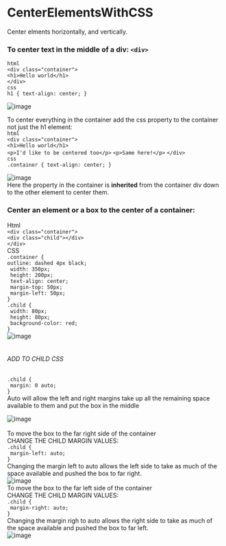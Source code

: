 # CenterElementsWithCSS
Center elments horizontally, and vertically.

### To center text in the middle of a div: `<div>` <br>
`html` <br>
`<div class="container">`<br>
 `<h1>Hello world</h1>`<br>
`</div>` <br>
`css` <br>
 `h1 { text-align: center; }` <br>

![image](https://github.com/nafizjiwa/CenterElementsWithCSS/assets/56348190/a2a492c3-df59-4211-abf8-afa02cf85bfb)
<br>

To center everything in the container add the css property to the container not just the h1 element:<br>
`html` <br>
`<div class="container">`<br>
 `<h1>Hello world</h1>`<br>
 `<p>I'd like to be centered too</p>`
 `<p>Same here!</p>`
`</div>` <br>
`css` <br>
 `.container { text-align: center; }` <br>

![image](https://github.com/nafizjiwa/CenterElementsWithCSS/assets/56348190/36e46f00-b6d7-42c2-bfb5-bcd24eb98675)<br>
Here the property in the container is **inherited** from the container div down to the other element to center them. 

### Center an element or a box to the center of a container:<br>
Html<br>
 `<div class="container">`<br>
        `<div class="child"></div>`<br>
 `</div>`<br>
 CSS <br>
 `.container {`<br>
    `outline: dashed 4px black;`<br>
   ` width: 350px;`<br>
   ` height: 200px;`<br>
   ` text-align: center;`<br>
   ` margin-top: 50px;`<br>
   ` margin-left: 50px;`<br>
`} `<br>
`.child {`<br>
   ` width: 80px;`<br>
   ` height: 80px;`<br>
   ` background-color: red;`<br>
`}`<br>
![image](https://github.com/nafizjiwa/CenterElementsWithCSS/assets/56348190/562e6c1f-43ff-45a0-a1b5-48b7d272f6ec)<br><br>
 ###### ADD TO CHILD CSS<br>
`.child {`<br>
   ` margin: 0 auto;`<br>
`}`<br>
Auto will allow the left and right margins take up all the remaining space available to them and put the box in the middle<br>

![image](https://github.com/nafizjiwa/CenterElementsWithCSS/assets/56348190/0479d6b8-cff4-4c7b-936b-e640c26e082e)<br>
<br>
To move the box to the far right side of the container<br>
CHANGE THE CHILD MARGIN VALUES:<br>
`.child {`<br>
   ` margin-left: auto;`<br>
`}`<br>
Changing the margin left to auto allows the left side to take as much of the space available and pushed the box to far right.<br>
![image](https://github.com/nafizjiwa/CenterElementsWithCSS/assets/56348190/d33a1fe6-8d35-4b98-b7ba-320f96996792)<br>
To move the box to the far left side of the container<br>
CHANGE THE CHILD MARGIN VALUES:<br>
`.child {`<br>
   ` margin-right: auto;`<br>
`}`<br>
Changing the margin righ to auto allows the right side to take as much of the space available and pushed the box to far left.<br>
![image](https://github.com/nafizjiwa/CenterElementsWithCSS/assets/56348190/db675877-be3e-4ef2-9f1e-c68a0d119f8a)


 










